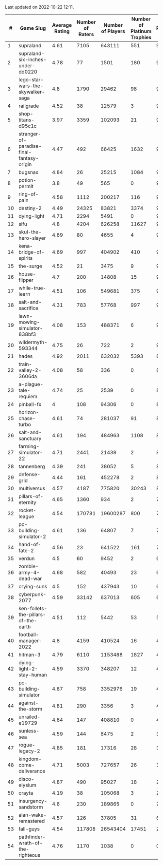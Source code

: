 Last updated on 2022-10-22 12:11.


|#|Game Slug|Average Rating|Number of Raters|Number of Players|Number of Platinum Trophies|Max Rarity (%)|
|---|---|---|---|---|---|---|
|1|supraland|4.61|7105|643111|551|99|
|2|supraland-six-inches-under-dd0220|4.78|77|1501|180|99|
|3|lego-star-wars-the-skywalker-saga|4.8|1790|29462|98|98|
|4|railgrade|4.52|38|12579|3|98|
|5|shop-titans-d95c1c|3.97|3359|102093|21|98|
|6|stranger-of-paradise-final-fantasy-origin|4.47|492|66425|1632|98|
|7|bugsnax|4.84|26|25215|1084|97|
|8|potion-permit|3.8|49|565|0|97|
|9|ring-of-pain|4.58|1112|200217|116|97|
|10|destiny-2|4.49|24325|83821|3374|96|
|11|dying-light|4.71|2294|5491|0|96|
|12|sifu|4.8|4204|626258|11627|96|
|13|skul-the-hero-slayer|4.69|80|4655|4|96|
|14|kena-bridge-of-spirits|4.69|997|404902|410|94|
|15|the-surge|4.52|21|3475|9|94|
|16|house-flipper|4.7|200|14808|15|93|
|17|while-true-learn|4.51|106|549681|375|93|
|18|salt-and-sacrifice|4.31|783|57768|997|91|
|19|lawn-mowing-simulator-838bf3|4.08|153|488371|6|90|
|20|wildermyth-593344|4.75|26|722|2|90|
|21|hades|4.92|2011|632032|5393|89|
|22|train-valley-2-3606da|4.08|58|336|0|88|
|23|a-plague-tale-requiem|4.74|25|2539|0|87|
|24|pinball-fx|4|108|94306|0|85|
|25|horizon-chase-turbo|4.61|74|281037|91|83|
|26|salt-and-sanctuary|4.61|194|484963|1108|83|
|27|farming-simulator-22|4.71|2441|21438|2|82|
|28|tannenberg|4.39|241|38052|5|82|
|29|defense-grid|4.44|161|452278|2|80|
|30|multiversus|4.57|4187|775820|30243|80|
|31|pillars-of-eternity|4.65|1360|934|2|79|
|32|rocket-league|4.54|170781|19600287|800|74|
|33|pc-building-simulator-2|4.61|136|64807|7|73|
|34|hand-of-fate-2|4.56|23|641522|161|72|
|35|verdun|4.5|60|9452|2|69|
|36|zombie-army-4-dead-war|4.68|582|40493|23|66|
|37|crying-suns|4.5|152|437943|10|65|
|38|cyberpunk-2077|4.59|33142|637013|605|61|
|39|ken-follets-the-pillars-of-the-earth|4.51|112|5442|53|54|
|40|football-manager-2022|4.8|4159|410524|16|48|
|41|hitman-3|4.79|6110|1153488|1827|48|
|42|dying-light-2-stay-human|4.59|3370|348207|12|47|
|43|pc-building-simulator|4.67|758|3352976|19|47|
|44|against-the-storm|4.81|290|3356|3|45|
|45|unrailed-e19729|4.64|147|408810|0|40|
|46|sunless-sea|4.59|144|8475|2|37|
|47|rogue-legacy-2|4.85|181|17316|28|36|
|48|kingdom-come-deliverance|4.71|5003|727657|26|30|
|49|disco-elysium|4.87|490|95027|18|28|
|50|crayta|4.19|38|105068|3|23|
|51|insurgency-sandstorm|4.6|230|189865|0|7|
|52|alan-wake-remastered|4.57|126|37805|31|6|
|53|fall-guys|4.54|117808|26543404|17451|2|
|54|pathfinder-wrath-of-the-righteous|4.76|1170|1038|0|0.1|
